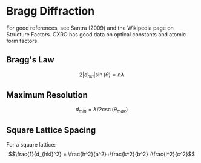 # Bragg Diffraction

For good references, see Santra (2009) and the Wikipedia page on Structure Factors.
CXRO has good data on optical constants and atomic form factors.

## Bragg's Law
$$2 |d_{hkl}| \sin(\theta) = n\lambda$$

## Maximum Resolution
$$d_{min} = \lambda/2 \csc(\theta_{max})$$

## Square Lattice Spacing
For a square lattice:
$$\frac{1}{d_{hkl}^2} = \frac{h^2}{a^2}+\frac{k^2}{b^2}+\frac{l^2}{c^2}$$